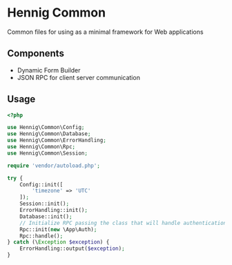 # Hennig Common  

Common files for using as a minimal framework for Web applications 

## Components

- Dynamic Form Builder
- JSON RPC for client server communication

## Usage

```php
<?php

use Hennig\Common\Config;
use Hennig\Common\Database;
use Hennig\Common\ErrorHandling;
use Hennig\Common\Rpc;
use Hennig\Common\Session;

require 'vendor/autoload.php';

try {
    Config::init([
        'timezone' => 'UTC'
    ]);
    Session::init();
    ErrorHandling::init();
    Database::init();
    // Initialize RPC passing the class that will handle authentication
    Rpc::init(new \App\Auth);
    Rpc::handle();
} catch (\Exception $exception) {
    ErrorHandling::output($exception);
}

```  

